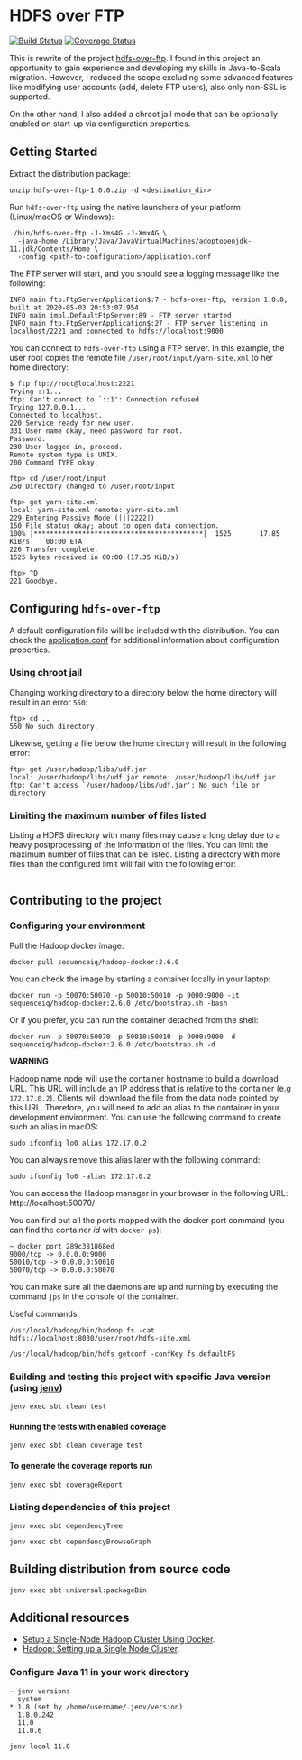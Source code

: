 # HDFS over FTP

[![Build Status](https://travis-ci.org/etorres/hdfs-over-ftp.svg?branch=master)](https://travis-ci.org/etorres/hdfs-over-ftp) [![Coverage Status](https://coveralls.io/repos/github/etorres/hdfs-over-ftp/badge.svg?branch=master)](https://coveralls.io/github/etorres/hdfs-over-ftp?branch=master)

This is rewrite of the project [hdfs-over-ftp](https://github.com/iponweb/hdfs-over-ftp). I found in this project an opportunity to gain experience and developing my skills in Java-to-Scala migration. However, I reduced the scope excluding some advanced features like modifying user accounts (add, delete FTP users), also only non-SSL is supported.

On the other hand, I also added a chroot jail mode that can be optionally enabled on start-up via configuration properties.

## Getting Started

Extract the distribution package:

```shell script
unzip hdfs-over-ftp-1.0.0.zip -d <destination_dir>
```

Run `hdfs-over-ftp` using the native launchers of your platform (Linux/macOS or Windows):

```shell script
./bin/hdfs-over-ftp -J-Xms4G -J-Xmx4G \
  -java-home /Library/Java/JavaVirtualMachines/adoptopenjdk-11.jdk/Contents/Home \
  -config <path-to-configuration>/application.conf
```

The FTP server will start, and you should see a logging message like the following:

```text
INFO main ftp.FtpServerApplication$:7 - hdfs-over-ftp, version 1.0.0, built at 2020-05-03 20:53:07.954
INFO main impl.DefaultFtpServer:89 - FTP server started
INFO main ftp.FtpServerApplication$:27 - FTP server listening in localhost/2221 and connected to hdfs://localhost:9000
```

You can connect to `hdfs-over-ftp` using a FTP server. In this example, the user root copies the remote file `/user/root/input/yarn-site.xml` to her home directory:

```text
$ ftp ftp://root@localhost:2221
Trying ::1...
ftp: Can't connect to `::1': Connection refused
Trying 127.0.0.1...
Connected to localhost.
220 Service ready for new user.
331 User name okay, need password for root.
Password:
230 User logged in, proceed.
Remote system type is UNIX.
200 Command TYPE okay.

ftp> cd /user/root/input
250 Directory changed to /user/root/input

ftp> get yarn-site.xml
local: yarn-site.xml remote: yarn-site.xml
229 Entering Passive Mode (|||2222|)
150 File status okay; about to open data connection.
100% |******************************************|  1525       17.85 KiB/s    00:00 ETA
226 Transfer complete.
1525 bytes received in 00:00 (17.35 KiB/s)

ftp> ^D
221 Goodbye.
```

## Configuring `hdfs-over-ftp`

A default configuration file will be included with the distribution. You can check the [application.conf](src/main/resources/application.conf) for additional information about configuration properties.

### Using chroot jail

Changing working directory to a directory below the home directory will result in an error `550`:

```text
ftp> cd ..
550 No such directory.
```

Likewise, getting a file below the home directory will result in the following error:

```text
ftp> get /user/hadoop/libs/udf.jar
local: /user/hadoop/libs/udf.jar remote: /user/hadoop/libs/udf.jar
ftp: Can't access `/user/hadoop/libs/udf.jar': No such file or directory
```

### Limiting the maximum number of files listed

Listing a HDFS directory with many files may cause a long delay due to a heavy postprocessing of the information of the files. You can limit the maximum number of files that can be listed. Listing a directory with more files than the configured limit will fail with the following error:

```text

```

## Contributing to the project

### Configuring your environment

Pull the Hadoop docker image:

```shell script
docker pull sequenceiq/hadoop-docker:2.6.0
```

You can check the image by starting a container locally in your laptop:

```shell script
docker run -p 50070:50070 -p 50010:50010 -p 9000:9000 -it sequenceiq/hadoop-docker:2.6.0 /etc/bootstrap.sh -bash
```

Or if you prefer, you can run the container detached from the shell:

```shell script
docker run -p 50070:50070 -p 50010:50010 -p 9000:9000 -d sequenceiq/hadoop-docker:2.6.0 /etc/bootstrap.sh -d
```

__WARNING__

Hadoop name node will use the container hostname to build a download URL. This URL will include an IP address that is relative to the container (e.g `172.17.0.2`). Clients will download the file from the data node pointed by this URL. Therefore, you will need to add an alias to the container in your development environment. You can use the following command to create such an alias in macOS:

```shell script
sudo ifconfig lo0 alias 172.17.0.2
```

You can always remove this alias later with the following command:

```shell script
sudo ifconfig lo0 -alias 172.17.0.2
```

You can access the Hadoop manager in your browser in the following URL: http://localhost:50070/

You can find out all the ports mapped with the docker port command (you can find the container _id_ with `docker ps`):

```text
~ docker port 289c381868ed
9000/tcp -> 0.0.0.0:9000
50010/tcp -> 0.0.0.0:50010
50070/tcp -> 0.0.0.0:50070
```

You can make sure all the daemons are up and running by executing the command `jps` in the console of the container.

Useful commands:

```shell script
/usr/local/hadoop/bin/hadoop fs -cat hdfs://localhost:8030/user/root/hdfs-site.xml

/usr/local/hadoop/bin/hdfs getconf -confKey fs.defaultFS
```

### Building and testing this project with specific Java version (using [jenv](https://www.jenv.be/))

```shell script
jenv exec sbt clean test
```

#### Running the tests with enabled coverage

```shell script
jenv exec sbt clean coverage test
```

#### To generate the coverage reports run

```shell script
jenv exec sbt coverageReport
```

### Listing dependencies of this project

```shell script
jenv exec sbt dependencyTree
```

```shell script
jenv exec sbt dependencyBrowseGraph
```

## Building distribution from source code

```shell script
jenv exec sbt universal:packageBin
```

## Additional resources

* [Setup a Single-Node Hadoop Cluster Using Docker](https://www.alibabacloud.com/blog/setup-a-single-node-hadoop-cluster-using-docker_595278).
* [Hadoop: Setting up a Single Node Cluster](https://hadoop.apache.org/docs/stable/hadoop-project-dist/hadoop-common/SingleCluster.html).

### Configure Java 11 in your work directory

```text
~ jenv versions
  system
* 1.8 (set by /home/username/.jenv/version)
  1.8.0.242
  11.0
  11.0.6
```

```shell script
jenv local 11.0
```
